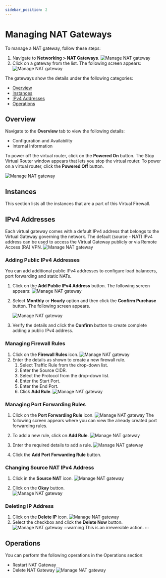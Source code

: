 ```yaml
---
sidebar_position: 2
---
```

# Managing NAT Gateways

To manage a NAT gateway, follow these steps:

1. Navigate to **Networking > NAT Gateways**.
   ![Manage NAT gateway](img/NAT1.png)
2. Click on a gateway from the list. The following screen appears:
   ![Manage NAT gateway](img/NAT2.png)

The gateways show the details under the following categories:

- [Overview](#overview)
- [Instances](#instances)
- [IPv4 Addresses](#ipv4-addresses)
- [Operations](#operations)
## Overview
Navigate to the **Overview** tab to view the following details:
- Configuration and Availability
- Internal Information

To power off the virtual router, click on the **Powered On** button. The Stop Virtual Router window appears that lets you stop the virtual router. To power on a virtual router, click the **Powered Off** button.

   ![Manage NAT gateway](img/NAT3.png)
## Instances
This section lists all the instances that are a part of this Virtual Firewall.

## IPv4 Addresses
Each virtual gateway comes with a default IPv4 address that belongs to the Virtual Gateway governing the network. The default (source - NAT) IPv4 address can be used to access the Virtual Gateway publicly or via Remote Access (RA) VPN.
![Manage NAT gateway](img/NAT4.png)

### Adding Public IPv4 Addresses
You can add additional public IPv4 addresses to configure load balancers, port forwarding and static NATs.

1. Click on the **Add Public IPv4 Address** button. The following screen appears:
   ![Manage NAT gateway](img/NAT5.png)
2. Select **Monthly** or **Hourly** option and then click the **Confirm Purchase** button. The following screen appears.
   
	  ![Manage NAT gateway](img/NAT6.png)
1. Verify the details and click the **Confirm** button to create complete adding a public IPv4 address.
### Managing Firewall Rules
1. Click on the **Firewall Rules** icon.
   ![Manage NAT gateway](img/NAT4a.png)
2. Enter the details as shown to create a new firewall rule.
	1. Select Traffic Rule from the drop-down list.
	2. Enter the Source CIDR.
	3. Select the Protocol from the drop-down list.
	4. Enter the Start Port. 
	5. Enter the End Port.
	6. Click **Add Rule**.
    ![Manage NAT gateway](img/NAT4aa.png)

### Managing Port Forwarding Rules
1. Click on the **Port Forwarding Rule** icon.
   ![Manage NAT gateway](img/NAT4b.png)
	The following screen appears where you can view the already created port forwarding rules.
	
1. To add a new rule, click on **Add Rule**.
   ![Manage NAT gateway](img/NAT4ba.png)

4. Enter the required details to add a rule.
   ![Manage NAT gateway](img/NAT4bb.png)

5. Click the **Add Port Forwarding Rule** button.
   

### Changing Source NAT IPv4 Address
1. Click in the **Source NAT** icon.
   ![Manage NAT gateway](img/NAT4c.png)

3. Click on the **Okay** button. <br />
   ![Manage NAT gateway](img/NAT4ca.png)
   
### Deleting IP Address
1. Click on the **Delete IP** icon.
   ![Manage NAT gateway](img/NAT4d.png)
2. Select the checkbox and click the **Delete Now** button.
   ![Manage NAT gateway](img/NAT4da.png)
	:::warning
	This is an irreversible action.
	:::

## Operations
You can perform the following operations in the Operations section:
- Restart NAT Gateway
- Delete NAT Gateway
![Manage NAT gateway](img/NAT7.png)

